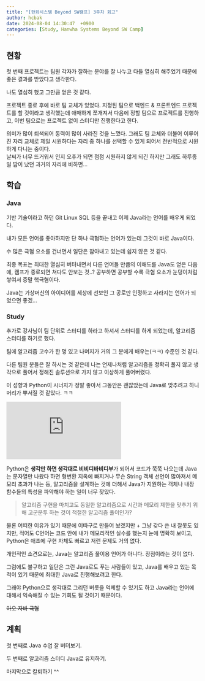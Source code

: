 ```yaml
---
title: "[한화시스템 Beyond SW캠프] 3주차 회고"
author: hcbak
date: 2024-08-04 14:30:47  +0900
categories: [Study, Hanwha Systems Beyond SW Camp]
---
```


## 현황
첫 번째 프로젝트는 팀원 각자가 잘하는 분야를 잘 나누고 다들 열심히 해주었기 때문에 좋은 결과를 받았다고 생각한다.

나도 열심히 했고 그만큼 얻은 것 같다.

프로젝트 종료 후에 바로 팀 교체가 있었다. 지정된 팀으로 백엔드 & 프론트엔드 프로젝트를 할 것이라고 생각했는데 애매하게 쪼개져서 다음에 정할 팀으로 프로젝트를 진행하고, 이번 팀으로는 프로젝트 없이 스터디만 진행한다고 한다.

의미가 많이 퇴색되어 동력이 많이 사라진 것을 느꼈다. 그래도 팀 교체와 더불어 이루어진 자리 교체로 제일 시원하다는 자리 중 하나를 선택할 수 있게 되어서 전반적으로 시원하게 다니는 중이다.  
날씨가 너무 뜨거워서 인지 오후가 되면 점점 시원하지 않게 되긴 하지만 그래도 하루종일 땀이 났던 과거의 자리에 비하면...

## 학습

### Java
기반 기술이라고 하던 Git Linux SQL 등을 끝내고 이제 Java라는 언어를 배우게 되었다.

내가 모든 언어를 좋아하지만 단 하나 극혐하는 언어가 있는데 그것이 바로 Java이다.

수 많은 극혐 요소를 건너면서 일단은 참아내고 있는데 쉽지 않은 것 같다.

최종 목표는 최대한 열심히 버텨내면서 다른 언어들 만큼의 이해도를 Java도 얻은 다음에, 캠프가 종료되면 쳐다도 안보는 것..? 공부하면 공부할 수록 극혐 요소가 눈덩이처럼 쌓여서 증말 핵극혐이다.

Java는 가상머신의 아이디어를 세상에 선보인 그 공로만 인정하고 사라지는 언어가 되었으면 좋겠...

### Study
추가로 강사님이 팀 단위로 스터디를 하라고 하셔서 스터디를 하게 되었는데, 알고리즘 스터디를 하기로 했다.

팀에 알고리즘 고수가 한 명 있고 나머지가 거의 그 분에게 배우는(ㅋㅋ) 수준인 것 같다.

다른 팀원 분들은 잘 하시는 것 같은데 나는 언제나처럼 알고리즘을 정확히 풀지 않고 생각으로 풀어서 정해진 솔루션으로 가지 않고 이상하게 풀어버렸다.

이 성향과 Python이 시너지가 정말 좋아서 그동안은 괜찮았는데 Java로 맞추려고 하니 머리가 뿌서질 것 같았다. ㅋㅋ

<iframe src="https://www.youtube.com/embed/OCCHk0DH2po" title="Bibbidi Bobbidi Boo" frameborder="0" allow="accelerometer; autoplay; clipboard-write; encrypted-media; gyroscope; picture-in-picture; web-share" referrerpolicy="strict-origin-when-cross-origin" allowfullscreen></iframe>

Python은 **생각만 하면 생각대로 비비디바비디부**가 되어서 코드가 쭉쭉 나오는데 Java는 문자열만 나왔다 하면 형변환 지옥에 빠지거나 무슨 String 객체 선언이 많아져서 메모리 초과가 나는 등, 알고리즘을 설계하는 것에 더해서 Java가 지원하는 객체나 내장 함수들의 특성을 파악해야 하는 일이 너무 잦았다.

> 알고리즘 구현을 마치고도 동일한 알고리즘으로 시간과 메모리 제한을 맞추기 위해 고군분투 하는 것이 적절한 알고리즘 풀이인가?

물론 어떠한 이유가 있기 때문에 이따구로 만들어 놨겠지만 + 그냥 갖다 쓴 내 잘못도 있지만, 적어도 C언어는 코드 안에 내가 메모리적인 실수를 했는지 눈에 명확히 보이고, Python은 애초에 구현 자체도 빠르고 저런 문제도 거의 없다.

개인적인 소견으로는, Java는 알고리즘 풀이용 언어가 아니다. 장점이라는 것이 없다.

그럼에도 불구하고 일단은 그런 Java로도 푸는 사람들이 있고, Java를 배우고 있는 목적이 있기 때문에 최대한 Java로 진행해보려고 한다.

그래야 Python으로 생각대로 그리던 버릇을 억제할 수 있기도 하고 Java라는 언어에 대해서 익숙해질 수 있는 기회도 될 것이기 때문이다.

~~아오 자바 극혐~~

## 계획

첫 번째로 Java 수업 잘 버텨보기.

두 번째로 알고리즘 스터디 Java로 유지하기.

마지막으로 칼퇴하기 ^^
